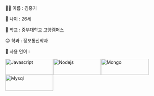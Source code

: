 👨‍🎓 이름 : 김홍기

🌇 나이 : 26세

:school: 학교 : 중부대학교 고양캠퍼스

:blush: 학과 : 정보통신학과

:meat_on_bone: 사용 언어 : 

<img src="https://user-images.githubusercontent.com/80046326/140975880-f48ec44f-4103-421e-89c5-d82a386a4730.PNG" alt="Javascript" width="150" height="50" /><img src="https://user-images.githubusercontent.com/80046326/140976405-a4ecfb55-7c82-442b-86b7-263208eab4fd.PNG" alt="Nodejs" width="150" height="50" /><img src="https://user-images.githubusercontent.com/80046326/140976756-79471624-9629-4e9e-b039-42e62277c1da.PNG" alt="Mongo" width="150" height="50" /><img src="https://user-images.githubusercontent.com/80046326/140976790-907151d9-db43-449d-ab92-9fc7fe1e5dfa.PNG" alt="Mysql" width="150" height="50" />





